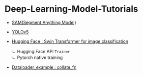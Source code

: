# Deep-Learning-Model-Tutorials

- [SAM(Segment Anything Model)](https://github.com/ldj7672/Deep-Learning-Tutorials/tree/main/SAM(Segment%20Anything%20Model))
- [YOLOv5](https://github.com/ldj7672/Deep-Learning-Tutorials/tree/main/YOLOv5)
- [Hugging Face : Swin Transformer for image classification](https://github.com/ldj7672/Deep-Learning-Tutorials/tree/main/HuggingFace)
   
   ㄴ Hugging Face API `Trainer`  
   ㄴ Pytorch native training

- [Dataloader_example : collate_fn](https://github.com/ldj7672/Deep-Learning-Tutorials/tree/main/Pytorch/Dataloader_example)
